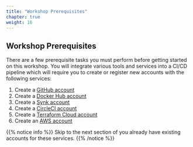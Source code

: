 ```yaml
---
title: "Workshop Prerequisites"
chapter: true
weight: 16
---
```


## Workshop Prerequisites

There are a few prerequisite tasks you must perform before getting started on this workshop. You will integrate various tools and services into a CI/CD pipeline which will require you to create or register new accounts with the following services:

1. Create a [GitHub account](https://github.com/)
1. Create a [Docker Hub account](https://hub.docker.com/signup)
1. Create a [Synk account](https://app.snyk.io/login)
1. Create a [CircleCI account](https://circleci.com/signup/)
1. Create a [Terraform Cloud account](https://app.terraform.io/signup/account)
1. Create an [AWS account](https://aws.amazon.com/free/)
<!-- 1. Create a Cloud9 IDE Workspace -->

{{% notice info %}}
Skip to the next section of you already have existing accounts for these services.
{{% /notice %}}